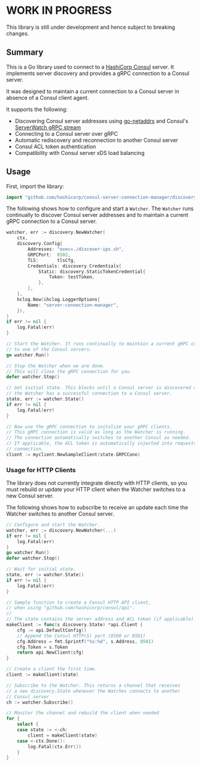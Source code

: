 # WORK IN PROGRESS

This library is still under development and hence subject to breaking changes.

## Summary

This is a Go library used to connect to a [HashiCorp Consul](https://www.consul.io/) server. It
implements server discovery and provides a gRPC connection to a Consul server.

It was designed to maintain a current connection to a Consul server in absence of a Consul client
agent.

It supports the following:

* Discovering Consul server addresses using
  [go-netaddrs](https://github.com/hashicorp/go-netaddrs) and Consul's [ServerWatch gRPC
  stream](https://github.com/hashicorp/consul/blob/main/proto-public/pbserverdiscovery/serverdiscovery.proto)
* Connecting to a Consul server over gRPC
* Automatic rediscovery and reconnection to another Consul server
* Consul ACL token authentication
* Compatibility with Consul server xDS load balancing

## Usage

First, import the library:

```go
import "github.com/hashicorp/consul-server-connection-manager/discovery"
```

The following shows how to configure and start a `Watcher`. The
`Watcher` runs continually to discover Consul server addresses
and to maintain a current gRPC connection to a Consul server.

```go
watcher, err := discovery.NewWatcher(
    ctx,
    discovery.Config{
        Addresses: "exec=./discover-ips.sh",
        GRPCPort:  8502,
        TLS:       tlsCfg,
        Credentials: discovery.Credentials{
            Static: discovery.StaticTokenCredential{
                Token: testToken,
            },
        },
    },
    hclog.New(&hclog.LoggerOptions{
        Name: "server-connection-manager",
    }),
)
if err != nil {
    log.Fatal(err)
}

// Start the Watcher. It runs continually to maintain a current gRPC connection
// to one of the Consul servers.
go watcher.Run()

// Stop the Watcher when we are done.
// This will close the gRPC connection for you.
defer watcher.Stop()

// Get initial state. This blocks until a Consul server is discovered and until
// the Watcher has a successful connection to a Consul server.
state, err := watcher.State()
if err != nil {
    log.Fatal(err)
}

// Now use the gRPC connection to initalize your gRPC clients.
// This gRPC connection is valid as long as the Watcher is running.
// The connection automatically switches to another Consul as needed.
// If applicable, the ACL token is automatically injected into requests on the
// connection.
client := myclient.NewSampleClient(state.GRPCConn)
```

### Usage for HTTP Clients

The library does not currently integrate directly with HTTP clients, so
you must rebuild or update your HTTP client when the Watcher switches to
a new Consul server.

The following shows how to subscribe to receive an update each time the Watcher
switches to another Consul server.

```go
// Configure and start the Watcher.
watcher, err := discovery.NewWatcher(...)
if err != nil {
    log.Fatal(err)
}
go watcher.Run()
defer watcher.Stop()

// Wait for initial state.
state, err := watcher.State()
if err != nil {
    log.Fatal(err)
}

// Sample function to create a Consul HTTP API client,
// when using "github.com/hashicorp/consul/api".
//
// The state contains the server address and ACL token (if applicable).
makeClient := func(s discovery.State) *api.Client {
    cfg := api.DefaultConfig()
    // Append the Consul HTTP(S) port (8500 or 8501)
    cfg.Address = fmt.Sprintf("%s:%d", s.Address, 8501)
    cfg.Token = s.Token
    return api.NewClient(cfg)
}

// Create a client the first time.
client := makeClient(state)

// Subscribe to the Watcher. This returns a channel that receives
// a new discovery.State whenever the Watches connects to another
// Consul server
ch := watcher.Subscribe()

// Monitor the channel and rebuild the client when needed
for {
    select {
    case state := <-ch:
        client = makeClient(state)
    case <-ctx.Done():
        log.Fatal(ctx.Err())
    }
}
```

